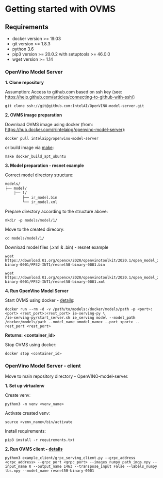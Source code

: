 # Getting started with OVMS

## Requirements
* docker version >= 19.03
* git version >= 1.8.3
* python 3.6
* pip3 version >= 20.0.2 with setuptools >= 46.0.0
* wget version >= 1.14

### OpenVino Model Server
**1. Clone repository**  

Assumption: Access to github.com based on ssh key (see: https://help.github.com/articles/connecting-to-github-with-ssh/)
```
git clone ssh://git@github.com:IntelAI/OpenVINO-model-server.git
```
**2. OVMS image preparation**  

Download OVMS image using docker (from: https://hub.docker.com/r/intelaipg/openvino-model-server):
```
docker pull intelaipg/openvino-model-server
```
or build image via [make](https://github.com/IntelAI/OpenVINO-model-server#building):
```
make docker_build_apt_ubuntu
```

**3. Model preparation - resnet example**  

Correct model directory structure:
```bash
models/
├── model/
    ├── 1/
        ├── ir_model.bin
        └── ir_model.xml
```
Prepare directory according to the structure above:
```
mkdir -p models/model/1/
```
Move to the created direcory:
```
cd models/model/1/
```
Download model files (.xml & .bin) - resnet example
```
wget https://download.01.org/opencv/2020/openvinotoolkit/2020.1/open_model_zoo/models_bin/1/resnet50-binary-0001/FP32-INT1/resnet50-binary-0001.bin
```
```
wget https://download.01.org/opencv/2020/openvinotoolkit/2020.1/open_model_zoo/models_bin/1/resnet50-binary-0001/FP32-INT1/resnet50-binary-0001.xml
```
**4. Run OpenVino Model Server**  

Start OVMS using docker - [details](https://github.com/IntelAI/OpenVINO-model-server/blob/master/docs/docker_container.md):
```
docker run --rm -d -v /path/to/models:/docker/models/path -p <port>:<port> <rest_port>:<rest_port> ie-serving-py \
/ie-serving-py/start_server.sh ie_serving model --model_path /docker/models/path --model_name <model_name> --port <port> --rest_port <rest_port>
```
**Returns: <container_id>**

Stop OVMS using docker:
```
docker stop <container_id>
```

### OpenVino Model Server - client

Move to main repository directory - OpenVINO-model-server.

**1. Set up virtualenv**  

Create venv:
```
python3 -m venv <venv_name>
```
Activate created venv:
```
source <venv_name>/bin/activate
```
Install requirements:
```
pip3 install -r requirements.txt
```
**2. Run OVMS client - [details](https://github.com/IntelAI/OpenVINO-model-server/tree/master/example_client)**
```
python3 example_client/grpc_serving_client.py --grpc_address <grpc_address> --grpc_port <grpc_port> --images_numpy_path imgs.npy --input_name 0 --output_name 1463 --transpose_input False --labels_numpy lbs.npy --model_name resnet50-binary-0001
```
